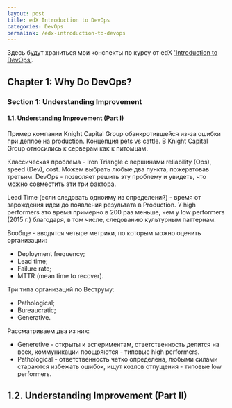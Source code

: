 ```yaml
---
layout: post
title: edX Introduction to DevOps
categories: DevOps
permalink: /edx-introduction-to-devops
---
```


Здесь будут храниться мои конспекты по курсу от edX ['Introduction to DevOps'](https://courses.edx.org/courses/course-v1:LinuxFoundationX+LFS161x+2T2016/course/).

<!---excerpt-break-->

## Chapter 1: Why Do DevOps?
### Section 1: Understanding Improvement
#### 1.1. Understanding Improvement (Part I)

Пример компании Knight Capital Group обанкротившейся из-за ошибки при деплое на production. Концепция pets vs cattle. В Knight Capital Group относились к серверам как к питомцам.

Классическая проблема - Iron Triangle с вершинами reliability (Ops), speed (Dev), cost. Можем выбрать любые два пункта, пожервтовав третьим. DevOps - позволяет решить эту проблему и увидеть, что можно совместить эти три фактора.

Lead Time (если следовать одноиму из определений) - время от зарождения идеи до появления результата в Production. У high performers это время примерно в 200 раз меньше, чем у low performers (2015 г.) благодаря, в том числе, следованию культурным паттернам.

Вообще - вводятся четыре метрики, по которым можно оценить организации:

* Deployment frequency;
* Lead time;
* Failure rate;
* MTTR (mean time to recover).

Три типа организаций по Веструму:

* Pathological;
* Bureaucratic;
* Generative.

Рассматриваем два из них:

* Generetive - открыты к эспериментам, ответственность делится на всех, коммуникации поощряются - типовые high performers.
* Pathological - ответственность четко определена, любыми силами стараются избежать ошибок, ищут козлов отпущения - типовые low performers.

## 1.2. Understanding Improvement (Part II)